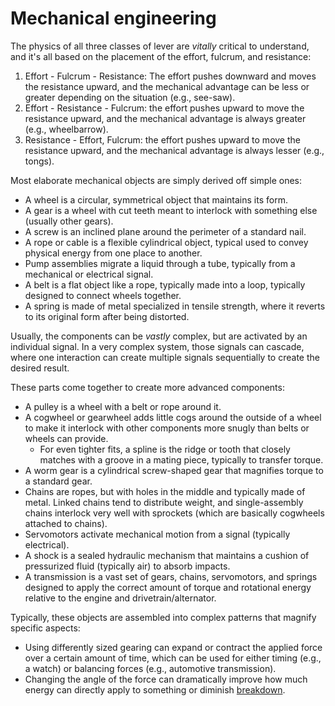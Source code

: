 
# Mechanical engineering

The physics of all three classes of lever are *vitally* critical to understand, and it's all based on the placement of the effort, fulcrum, and resistance:

1. Effort - Fulcrum - Resistance: The effort pushes downward and moves the resistance upward, and the mechanical advantage can be less or greater depending on the situation (e.g., see-saw).
2. Effort - Resistance - Fulcrum: the effort pushes upward to move the resistance upward, and the mechanical advantage is always greater (e.g., wheelbarrow).
3. Resistance - Effort, Fulcrum: the effort pushes upward to move the resistance upward, and the mechanical advantage is always lesser (e.g., tongs).

Most elaborate mechanical objects are simply derived off simple ones:

- A wheel is a circular, symmetrical object that maintains its form.
- A gear is a wheel with cut teeth meant to interlock with something else (usually other gears).
- A screw is an inclined plane around the perimeter of a standard nail.
- A rope or cable is a flexible cylindrical object, typical used to convey physical energy from one place to another.
- Pump assemblies migrate a liquid through a tube, typically from a mechanical or electrical signal.
- A belt is a flat object like a rope, typically made into a loop, typically designed to connect wheels together.
- A spring is made of metal specialized in tensile strength, where it reverts to its original form after being distorted.

Usually, the components can be *vastly* complex, but are activated by an individual signal. In a very complex system, those signals can cascade, where one interaction can create multiple signals sequentially to create the desired result.

These parts come together to create more advanced components:

- A pulley is a wheel with a belt or rope around it.
- A cogwheel or gearwheel adds little cogs around the outside of a wheel to make it interlock with other components more snugly than belts or wheels can provide.
  - For even tighter fits, a spline is the ridge or tooth that closely matches with a groove in a mating piece, typically to transfer torque.
- A worm gear is a cylindrical screw-shaped gear that magnifies torque to a standard gear.
- Chains are ropes, but with holes in the middle and typically made of metal. Linked chains tend to distribute weight, and single-assembly chains interlock very well with sprockets (which are basically cogwheels attached to chains).
- Servomotors activate mechanical motion from a signal (typically electrical).
- A shock is a sealed hydraulic mechanism that maintains a cushion of pressurized fluid (typically air) to absorb impacts.
- A transmission is a vast set of gears, chains, servomotors, and springs designed to apply the correct amount of torque and rotational energy relative to the engine and drivetrain/alternator.

Typically, these objects are assembled into complex patterns that magnify specific aspects:

- Using differently sized gearing can expand or contract the applied force over a certain amount of time, which can be used for either timing (e.g., a watch) or balancing forces (e.g., automotive transmission).
- Changing the angle of the force can dramatically improve how much energy can directly apply to something or diminish [breakdown](https://adequate.life/fix/).
